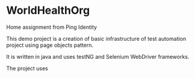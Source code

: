 # WorldHealthOrg
Home assignment from Ping Identity

This demo project is a creation of basic infrastructure of test automation project using page objects pattern.

It is written in java and uses testNG and Selenium WebDriver frameworks.

The project uses 
